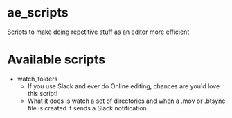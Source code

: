 # ae_scripts
Scripts to make doing repetitive stuff as an editor more efficient

# Available scripts
- watch_folders
  - If you use Slack and ever do Online editing, chances are you'd love this script!
  - What it does is watch a set of directories and when a .mov or .btsync file is created it sends a Slack notification 
